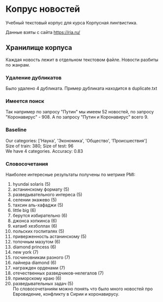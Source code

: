 # Копрус новостей
Учебный текстовый корпус для курса Корпусная лингвистика.

Данные взяты с сайта https://ria.ru/

## Хранилище корпуса
Каждая новость лежит в отдельном текстовом файле.
Новости разбиты по жанрам.

### Удаление дубликатов
Было удалено 4 дубликата. Пример дубликата находится в duplicate.txt

### Имеется поиск
Так например по запросу "Путин" мы имеем 52 новостей, по запросу "Коронавирус" - 908. А по запросу "Путин и Коронавирус" всего 9.

### Baseline
Our categories: ['Наука', 'Экономика', 'Общество', 'Происшествия']  
Size of train: 380; Size of test: 96  
We have 4 categories. Accuracy: 0.83

### Словосочетания
Наиболее интересные результаты получены по метрике PMI:
01. hyundai solaris (5)
02. астанинскому формату (5)
03. разведывательного интереса (5)
04. селении экажево (5)
05. тахсин аль-хафаджи (5)
06. little big (6)
07. берутся избирательно (6)
08. джонса хопкинса (6)
09. катаиб хезболлах (6)
10. польских госпиталях (5)
11. приверженность астанинскому (5)
12. топочным мазутом (6)
13. diamond princess (6)
14. new york (7)
15. госчиновникам разного (7)
16. лайнера diamond (6)
17. награжден орденами (7)
18. отечественных разведчиков-нелегалов (7)
19. приморскому краю (6)
20. разведывательных задач (5)  
По словосочетаниям можно понять что было много новостей про Евровидение, конфликту в Сирии и коронавирусу.
